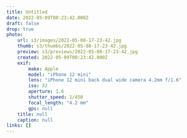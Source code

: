 ```yaml
---
title: Untitled
date: 2022-05-09T00:23:42.000Z
draft: false
drop: true
photo:
    url: s3/images/2022-05-08-17-23-42.jpg
    thumb: s3/thumbs/2022-05-08-17-23-42.jpg
    preview: s3/previews/2022-05-08-17-23-42.jpg
    created: 2022-05-09T00:23:42.000Z
    exif:
        make: Apple
        model: "iPhone 12 mini"
        lens: "iPhone 12 mini back dual wide camera 4.2mm f/1.6"
        iso: 32
        aperture: 1.6
        shutter_speed: 1/450
        focal_length: "4.2 mm"
        gps: null
    title: null
    caption: null
links: []
---
```

